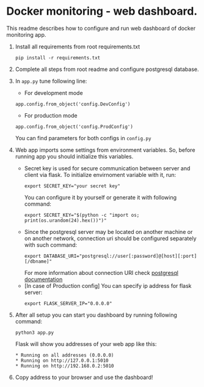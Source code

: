 # Docker monitoring - web dashboard.
This readme describes how to configure and run web dashboard of docker monitoring app.

1. Install all requirements from root requirements.txt
    ```
    pip install -r requirements.txt
    ```
2. Complete all steps from root readme and configure postgresql database.
3. In `app.py` tune following line:
    * For development mode
    ```
    app.config.from_object('config.DevConfig')
    ```
    * For production mode
    ```
    app.config.from_object('config.ProdConfig')
    ```
    You can find parameters for both configs in `config.py`
4. Web app imports some settings from environment variables. So, before running app
you should initialize this variables.
    * Secret key is used for secure communication between server and client via flask.
        To initialize envirnoment variable with it, run:
        ```
        export SECRET_KEY="your secret key"
        ```
        You can configure it by yourself or generate it with following command:
        ```
        export SECRET_KEY="$(python -c "import os; print(os.urandom(24).hex())")"
        ```
    * Since the postgresql server may be located on another machine or on another
        network, connection uri should be configured separately with such command:
        ```
        export DATABASE_URI="postgresql://user[:password]@[host][:port][/dbname]"
        ```
        For more information about connection URI check [postgresql documentation](https://www.postgresql.org/docs/current/libpq-connect.html#LIBPQ-CONNSTRING-URIS)
    * [In case of Production config] You can specify ip address for flask server:
        ```
        export FLASK_SERVER_IP="0.0.0.0"
        ```

5. After all setup you can start you dashboard by running following command:
    ```
    python3 app.py
    ```
    Flask will show you addresses of your web app like this:
    ```
    * Running on all addresses (0.0.0.0)
    * Running on http://127.0.0.1:5010
    * Running on http://192.168.0.2:5010
    ```
6. Copy address to your browser and use the dashboard!
